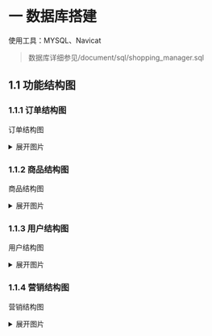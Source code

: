 # 一 数据库搭建

使用工具：MYSQL、Navicat

>  数据库详细参见/document/sql/shopping_manager.sql

## 1.1 功能结构图

### 1.1.1 订单结构图
订单结构图
    <details>
    <summary>展开图片</summary>

   ![订单结构图](resource/订单结构图.png)
    </details>

### 1.1.2 商品结构图
商品结构图
    <details>
    <summary>展开图片</summary>

   ![商品结构图](resource/商品结构图.png)
    </details>

### 1.1.3 用户结构图
用户结构图
    <details>
    <summary>展开图片</summary>

   ![用户结构图](resource/用户结构图.png)
    </details>

### 1.1.4 营销结构图
营销结构图
    <details>
    <summary>展开图片</summary>

   ![营销结构图](resource/营销结构图.png)
    </details>